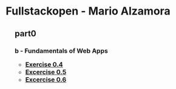 <h1> Fullstackopen - Mario Alzamora</h1>

<ul>
    <h2>part0</h2>
    <h3>b - Fundamentals of Web Apps
    <ul>
        <li>
            <a href="https://www.websequencediagrams.com/?lz=dGl0bGUgVXNlciB3cml0ZXMgc29tZXRoaW5nIGluIHRoZSBJbnB1dCBUZXh0IEZpZWxkIGFuZCBjbGlja3MgU3VibWl0Cgpicm93c2VyLT5zZXJ2ZXI6IEhUVFAgUE9TVCBodHRwczovL3N0dWRpZXMuY3MuaGVsc2lua2kuZmkvZXhhbXBsZWFwcC9uZXdfbm90ZSAocGF5bG9hZCAtPiB7bm90ZTogTmV3IE5vdGV9KSAKAF4GLS0-AG8HOiBIVE1MLWNvZGUAchdHRQBcLG1haW4uY3NzAFYTABIJAB9JagBOGWpzCgoAggoFb3ZlciAAgWQIAIJjCCBzdGFydHMgZXhlY3V0aW5nIGpzAIF9BnRoYXQgcmVxdWVzdHMgSlNPTiBkYXRhIGZyb20gAIMaBiAKZW5kIG5vdGUAgyMYAIIELmRhdGEuanNvbgCDCRNbeyBjb250ZW50OiAiSFRNTCBpcyBlYXN5IiwgZGF0ZTogIjIwMTktMDUtMjMiIH0sIC4uLl0AgV4dAIFuBmVzAIUaBWV2ZW50IGhhbmRsZXIAgXUIbmRlcnMAgVwFcyB0byBkaXNwbGF5AIFtCQ&s=default" target="_blank">Exercise 0.4</a>
        </li>
        <li>
            <a href="https://www.websequencediagrams.com/?lz=dGl0bGUgVXNlciB2aXNpdHMgTm90ZXMgU1BBCgpicm93c2VyLT5zZXJ2ZXI6IEhUVFAgR0VUIGh0dHBzOi8vc3R1ZGllcy5jcy5oZWxzaW5raS5maS9leGFtcGxlYXBwL3NwYQoAOQYtLT4ASgc6IEhUTUwtY29kZQAfRW1haW4uY3NzAFYTABIJAIEFRy5qAFIUABIHCm5vdGUgb3ZlciAAgWIIAII8CCBzdGFydHMgZXhlY3V0aW5nIGpzAIF7BnRoYXQgcmVxdWVzdHMgSlNPTiBkYXRhIGZyb20gAIJzBgplbmQgbm90ZQCCTUZkYXRhLmpzb24AgwYTW3sgY29udGVudDogIkhUTUwgaXMgZWFzeSIsIGRhdGU6ICIyMDE5LTA1LTIzIiB9LCAuLi5dAIFdHQCBbQZlcyB0aGUgZXZlbnQgaGFuZGxlcgCBdAhuZGVycwCBXAVzIHRvIGRpc3BsYXkAgWwK&s=default" target="_blank">Excercise 0.5</a>
        </li>
        <li>
            <a href="https://www.websequencediagrams.com/?lz=dGl0bGUgVXNlciBjcmVhdGVzIGEgTmV3IG5vdGUgZnJvbSBTUEEgSW5wdXQgRmllbGQKCgAWBW92ZXIgIGJyb3dzZXIKQgACBiBleGVjdXRlcyBoYW5kbGVyCmFuZCByZWRyYXdzIGFsbCB0aGUAVgVzLgpUaGVuIHNlbmRzIG4AaQh0byBzZXJ2ZXIuCmVuZACBAAUKCgBeBy0-ABUGOiBIVFRQIFBPU1QgaHR0cHM6Ly9zdHVkaWVzLmNzLmhlbHNpbmtpLmZpL2V4YW1wbGVhcHAvbmV3X25vdGVfc3BhAIE8BnJpZ2h0IG9mAGsHCnBheWxvYWQKewogICAgY29udGVudDoAgRMJLCAAEwVkYXRlOiAiMjAyMi0wNy0yOVQxOTo0MDozMy4wMjhaIgp9AIEwCgCBRQYtLT4AgiAHOiBKU09OICBSZXNwb25zZSAieyJtZXNzYWdlIjoiAIJtBQCCfwZkIn0iCg&s=default" target="_blank">Excercise 0.6</a>
        </li>
    </ul>
</ul>